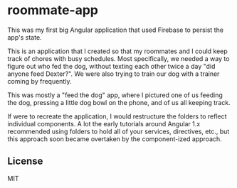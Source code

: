 # roommate-app

This was my first big Angular application that used Firebase to persist the app's state.

This is an application that I created so that my roommates and I could keep track of chores with busy schedules. Most specifically, we needed a way to figure out who fed the dog, without texting each other twice a day "did anyone feed Dexter?". We were also trying to train our dog with a trainer coming by frequently. 

This was mostly a "feed the dog" app, where I pictured one of us feeding the dog, pressing a little dog bowl on the phone, and of us all keeping track.

If were to recreate the application, I would restructure the folders to reflect individual components. A lot the early tutorials around Angular 1.x recommended using folders to hold all of your services, directives, etc., but this approach soon became overtaken by the component-ized approach.

License
----

MIT

